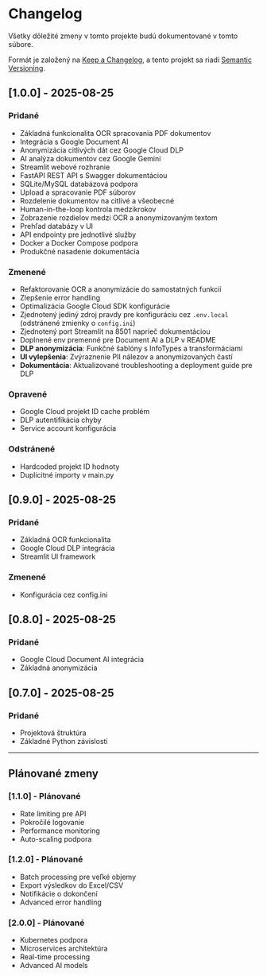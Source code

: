 # Changelog

Všetky dôležité zmeny v tomto projekte budú dokumentované v tomto súbore.

Formát je založený na [Keep a Changelog](https://keepachangelog.com/en/1.0.0/),
a tento projekt sa riadi [Semantic Versioning](https://semver.org/spec/v2.0.0.html).

## [1.0.0] - 2025-08-25

### Pridané
- Základná funkcionalita OCR spracovania PDF dokumentov
- Integrácia s Google Document AI
- Anonymizácia citlivých dát cez Google Cloud DLP
- AI analýza dokumentov cez Google Gemini
- Streamlit webové rozhranie
- FastAPI REST API s Swagger dokumentáciou
- SQLite/MySQL databázová podpora
- Upload a spracovanie PDF súborov
- Rozdelenie dokumentov na citlivé a všeobecné
- Human-in-the-loop kontrola medzikrokov
- Zobrazenie rozdielov medzi OCR a anonymizovaným textom
- Prehľad databázy v UI
- API endpointy pre jednotlivé služby
- Docker a Docker Compose podpora
- Produkčné nasadenie dokumentácia

### Zmenené
- Refaktorovanie OCR a anonymizácie do samostatných funkcií
- Zlepšenie error handling
- Optimalizácia Google Cloud SDK konfigurácie
- Zjednotený jediný zdroj pravdy pre konfiguráciu cez `.env.local` (odstránené zmienky o `config.ini`)
- Zjednotený port Streamlit na 8501 naprieč dokumentáciou
- Doplnené env premenné pre Document AI a DLP v README
- **DLP anonymizácia**: Funkčné šablóny s InfoTypes a transformáciami
- **UI vylepšenia**: Zvýraznenie PII nálezov a anonymizovaných častí
- **Dokumentácia**: Aktualizované troubleshooting a deployment guide pre DLP

### Opravené
- Google Cloud projekt ID cache problém
- DLP autentifikácia chyby
- Service account konfigurácia

### Odstránené
- Hardcoded projekt ID hodnoty
- Duplicitné importy v main.py

## [0.9.0] - 2025-08-25

### Pridané
- Základná OCR funkcionalita
- Google Cloud DLP integrácia
- Streamlit UI framework

### Zmenené
- Konfigurácia cez config.ini

## [0.8.0] - 2025-08-25

### Pridané
- Google Cloud Document AI integrácia
- Základná anonymizácia

## [0.7.0] - 2025-08-25

### Pridané
- Projektová štruktúra
- Základné Python závislosti

---

## Plánované zmeny

### [1.1.0] - Plánované
- Rate limiting pre API
- Pokročilé logovanie
- Performance monitoring
- Auto-scaling podpora

### [1.2.0] - Plánované
- Batch processing pre veľké objemy
- Export výsledkov do Excel/CSV
- Notifikácie o dokončení
- Advanced error handling

### [2.0.0] - Plánované
- Kubernetes podpora
- Microservices architektúra
- Real-time processing
- Advanced AI models
